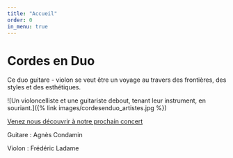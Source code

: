 ```yaml
---
title: "Accueil"
order: 0
in_menu: true
---
```

# Cordes en Duo

Ce duo guitare - violon se veut être un voyage au travers des frontières, des
styles et des esthétiques.

![Un violoncelliste et une guitariste debout, tenant leur instrument, en souriant.]({% link images/cordesenduo_artistes.jpg %})

[Venez nous découvrir à notre prochain concert](/concerts.html)

Guitare : Agnès Condamin

Violon : Frédéric Ladame 